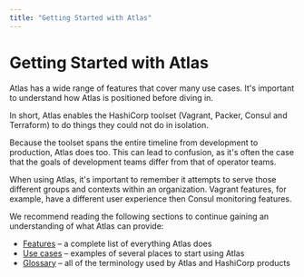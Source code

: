 ```yaml
---
title: "Getting Started with Atlas"
---
```

# Getting Started with Atlas

Atlas has a wide range of features that cover many use cases. It's important
to understand how Atlas is positioned before diving in.

In short, Atlas enables the HashiCorp toolset (Vagrant, Packer, Consul
and Terraform) to do things they could not do in isolation.

Because the toolset spans the entire timeline from development
to production, Atlas does too. This can lead to confusion, as
it's often the case that the goals of development teams differ from that
of operator teams.

When using Atlas, it's important to remember it attempts to serve those
different groups and contexts within an organization. Vagrant features, for example,
have a different user experience then Consul monitoring features.

We recommend reading the following sections to continue gaining an understanding
of what Atlas can provide:

- [Features](/help/overview/features-list) – a complete list of everything Atlas does
- [Use cases]() – examples of several places to start using Atlas
- [Glossary]() – all of the terminology used by Atlas and HashiCorp products

